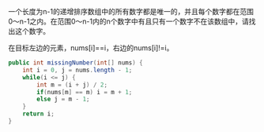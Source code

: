 一个长度为n-1的递增排序数组中的所有数字都是唯一的，并且每个数字都在范围0～n-1之内。在范围0～n-1内的n个数字中有且只有一个数字不在该数组中，请找出这个数字。



在目标左边的元素，nums[i]==i，右边的nums[i]!=i。
```Java
public int missingNumber(int[] nums) {
    int i = 0, j = nums.length - 1;
    while(i <= j) {
        int m = (i + j) / 2;
        if(nums[m] == m) i = m + 1;
        else j = m - 1;
    }
    return i;
}
```
